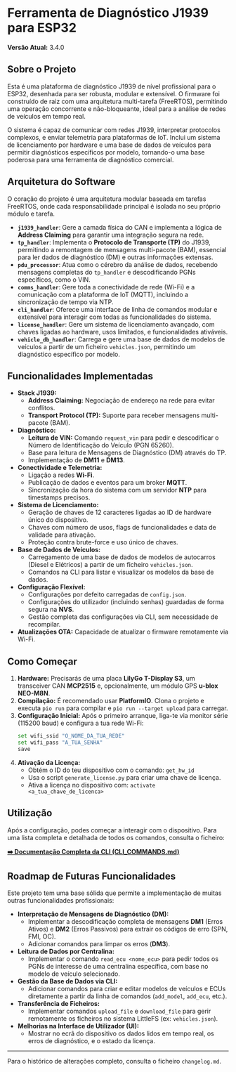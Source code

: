 # Ferramenta de Diagnóstico J1939 para ESP32

**Versão Atual:** 3.4.0

## Sobre o Projeto

Esta é uma plataforma de diagnóstico J1939 de nível profissional para o ESP32, desenhada para ser robusta, modular e extensível. O firmware foi construído de raiz com uma arquitetura multi-tarefa (FreeRTOS), permitindo uma operação concorrente e não-bloqueante, ideal para a análise de redes de veículos em tempo real.

O sistema é capaz de comunicar com redes J1939, interpretar protocolos complexos, e enviar telemetria para plataformas de IoT. Inclui um sistema de licenciamento por hardware e uma base de dados de veículos para permitir diagnósticos específicos por modelo, tornando-o uma base poderosa para uma ferramenta de diagnóstico comercial.

## Arquitetura do Software

O coração do projeto é uma arquitetura modular baseada em tarefas FreeRTOS, onde cada responsabilidade principal é isolada no seu próprio módulo e tarefa.

- **`j1939_handler`**: Gere a camada física do CAN e implementa a lógica de **Address Claiming** para garantir uma integração segura na rede.
- **`tp_handler`**: Implementa o **Protocolo de Transporte (TP)** do J1939, permitindo a remontagem de mensagens multi-pacote (BAM), essencial para ler dados de diagnóstico (DM) e outras informações extensas.
- **`pdu_processor`**: Atua como o cérebro da análise de dados, recebendo mensagens completas do `tp_handler` e descodificando PGNs específicos, como o VIN.
- **`comms_handler`**: Gere toda a conectividade de rede (Wi-Fi) e a comunicação com a plataforma de IoT (MQTT), incluindo a sincronização de tempo via NTP.
- **`cli_handler`**: Oferece uma interface de linha de comandos modular e extensível para interagir com todas as funcionalidades do sistema.
- **`license_handler`**: Gere um sistema de licenciamento avançado, com chaves ligadas ao hardware, usos limitados, e funcionalidades ativáveis.
- **`vehicle_db_handler`**: Carrega e gere uma base de dados de modelos de veículos a partir de um ficheiro `vehicles.json`, permitindo um diagnóstico específico por modelo.

## Funcionalidades Implementadas

- **Stack J1939:**
  - **Address Claiming:** Negociação de endereço na rede para evitar conflitos.
  - **Transport Protocol (TP):** Suporte para receber mensagens multi-pacote (BAM).
- **Diagnóstico:**
  - **Leitura de VIN:** Comando `request_vin` para pedir e descodificar o Número de Identificação do Veículo (PGN 65260).
  - Base para leitura de Mensagens de Diagnóstico (DM) através do TP.
  - Implementação de **DM11** e **DM13**.
- **Conectividade e Telemetria:**
  - Ligação a redes **Wi-Fi**.
  - Publicação de dados e eventos para um broker **MQTT**.
  - Sincronização da hora do sistema com um servidor **NTP** para timestamps precisos.
- **Sistema de Licenciamento:**
  - Geração de chaves de 12 caracteres ligadas ao ID de hardware único do dispositivo.
  - Chaves com número de usos, flags de funcionalidades e data de validade para ativação.
  - Proteção contra brute-force e uso único de chaves.
- **Base de Dados de Veículos:**
  - Carregamento de uma base de dados de modelos de autocarros (Diesel e Elétricos) a partir de um ficheiro `vehicles.json`.
  - Comandos na CLI para listar e visualizar os modelos da base de dados.
- **Configuração Flexível:**
  - Configurações por defeito carregadas de `config.json`.
  - Configurações do utilizador (incluindo senhas) guardadas de forma segura na **NVS**.
  - Gestão completa das configurações via CLI, sem necessidade de recompilar.
- **Atualizações OTA:** Capacidade de atualizar o firmware remotamente via Wi-Fi.

## Como Começar

1.  **Hardware:** Precisarás de uma placa **LilyGo T-Display S3**, um transceiver CAN **MCP2515** e, opcionalmente, um módulo GPS **u-blox NEO-M8N**.
2.  **Compilação:** É recomendado usar **PlatformIO**. Clona o projeto e executa `pio run` para compilar e `pio run --target upload` para carregar.
3.  **Configuração Inicial:** Após o primeiro arranque, liga-te via monitor série (115200 baud) e configura a tua rede Wi-Fi:
    ```bash
    set wifi_ssid "O_NOME_DA_TUA_REDE"
    set wifi_pass "A_TUA_SENHA"
    save
    ```
4.  **Ativação da Licença:**
    - Obtém o ID do teu dispositivo com o comando: `get_hw_id`
    - Usa o script `generate_license.py` para criar uma chave de licença.
    - Ativa a licença no dispositivo com: `activate <a_tua_chave_de_licenca>`

## Utilização

Após a configuração, podes começar a interagir com o dispositivo. Para uma lista completa e detalhada de todos os comandos, consulta o ficheiro:

**[➡️ Documentação Completa da CLI (CLI_COMMANDS.md)](CLI_COMMANDS.md)**

## Roadmap de Futuras Funcionalidades

Este projeto tem uma base sólida que permite a implementação de muitas outras funcionalidades profissionais:

- **Interpretação de Mensagens de Diagnóstico (DM):**
  - Implementar a descodificação completa de mensagens **DM1** (Erros Ativos) e **DM2** (Erros Passivos) para extrair os códigos de erro (SPN, FMI, OC).
  - Adicionar comandos para limpar os erros (**DM3**).
- **Leitura de Dados por Centralina:**
  - Implementar o comando `read_ecu <nome_ecu>` para pedir todos os PGNs de interesse de uma centralina específica, com base no modelo de veículo selecionado.
- **Gestão da Base de Dados via CLI:**
  - Adicionar comandos para criar e editar modelos de veículos e ECUs diretamente a partir da linha de comandos (`add_model`, `add_ecu`, etc.).
- **Transferência de Ficheiros:**
  - Implementar comandos `upload_file` e `download_file` para gerir remotamente os ficheiros no sistema LittleFS (ex: `vehicles.json`).
- **Melhorias na Interface de Utilizador (UI):**
  - Mostrar no ecrã do dispositivo os dados lidos em tempo real, os erros de diagnóstico, e o estado da licença.

---

Para o histórico de alterações completo, consulta o ficheiro `changelog.md`.